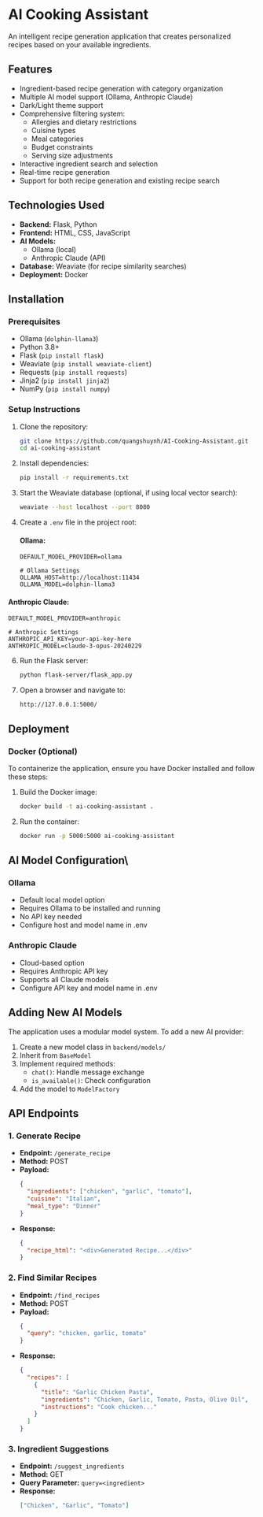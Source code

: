 # AI Cooking Assistant

An intelligent recipe generation application that creates personalized recipes based on your available ingredients.

## Features
- Ingredient-based recipe generation with category organization
- Multiple AI model support (Ollama, Anthropic Claude)
- Dark/Light theme support
- Comprehensive filtering system:
  - Allergies and dietary restrictions
  - Cuisine types
  - Meal categories
  - Budget constraints
  - Serving size adjustments
- Interactive ingredient search and selection
- Real-time recipe generation
- Support for both recipe generation and existing recipe search

## Technologies Used
- **Backend:** Flask, Python
- **Frontend:** HTML, CSS, JavaScript
- **AI Models:** 
  - Ollama (local)
  - Anthropic Claude (API)
- **Database:** Weaviate (for recipe similarity searches)
- **Deployment:** Docker

## Installation

### Prerequisites
- Ollama (`dolphin-llama3`)
- Python 3.8+
- Flask (`pip install flask`)
- Weaviate (`pip install weaviate-client`)
- Requests (`pip install requests`)
- Jinja2 (`pip install jinja2`)
- NumPy (`pip install numpy`)

### Setup Instructions
1. Clone the repository:
   ```sh
   git clone https://github.com/quangshuynh/AI-Cooking-Assistant.git
   cd ai-cooking-assistant
   ```

2. Install dependencies:
   ```sh
   pip install -r requirements.txt
   ```

3. Start the Weaviate database (optional, if using local vector search):
   ```sh
   weaviate --host localhost --port 8080
   ```
   
4. Create a `.env` file in the project root:
   #### Ollama:
   ```env
   DEFAULT_MODEL_PROVIDER=ollama

   # Ollama Settings 
   OLLAMA_HOST=http://localhost:11434
   OLLAMA_MODEL=dolphin-llama3
   ```
  #### Anthropic Claude:
   ```env
   DEFAULT_MODEL_PROVIDER=anthropic

   # Anthropic Settings
   ANTHROPIC_API_KEY=your-api-key-here
   ANTHROPIC_MODEL=claude-3-opus-20240229
   ```
   

6. Run the Flask server:
   ```sh
   python flask-server/flask_app.py
   ```

7. Open a browser and navigate to:
   ```
   http://127.0.0.1:5000/
   ```

## Deployment
### Docker (Optional)
To containerize the application, ensure you have Docker installed and follow these steps:
1. Build the Docker image:
   ```sh
   docker build -t ai-cooking-assistant .
   ```
2. Run the container:
   ```sh
   docker run -p 5000:5000 ai-cooking-assistant
   ```

## AI Model Configuration\
### Ollama
- Default local model option
- Requires Ollama to be installed and running
- No API key needed
- Configure host and model name in .env

### Anthropic Claude
- Cloud-based option
- Requires Anthropic API key
- Supports all Claude models
- Configure API key and model name in .env

## Adding New AI Models

The application uses a modular model system. To add a new AI provider:

1. Create a new model class in `backend/models/`
2. Inherit from `BaseModel`
3. Implement required methods:
   - `chat()`: Handle message exchange
   - `is_available()`: Check configuration
4. Add the model to `ModelFactory`

## API Endpoints
### 1. Generate Recipe
- **Endpoint:** `/generate_recipe`
- **Method:** POST
- **Payload:**
  ```json
  {
    "ingredients": ["chicken", "garlic", "tomato"],
    "cuisine": "Italian",
    "meal_type": "Dinner"
  }
  ```
- **Response:**
  ```json
  {
    "recipe_html": "<div>Generated Recipe...</div>"
  }
  ```

### 2. Find Similar Recipes
- **Endpoint:** `/find_recipes`
- **Method:** POST
- **Payload:**
  ```json
  {
    "query": "chicken, garlic, tomato"
  }
  ```
- **Response:**
  ```json
  {
    "recipes": [
      {
        "title": "Garlic Chicken Pasta",
        "ingredients": "Chicken, Garlic, Tomato, Pasta, Olive Oil",
        "instructions": "Cook chicken..."
      }
    ]
  }
  ```

### 3. Ingredient Suggestions
- **Endpoint:** `/suggest_ingredients`
- **Method:** GET
- **Query Parameter:** `query=<ingredient>`
- **Response:**
  ```json
  ["Chicken", "Garlic", "Tomato"]
  ```
